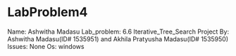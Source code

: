 # LabProblem4
Name: Ashwitha Madasu
Lab_problem: 6.6 Iterative_Tree_Search
Project By: Ashwitha Madasu(ID# 1535951) and Akhila Pratyusha Madasu(ID# 1535950) 
Issues: None
Os: windows
